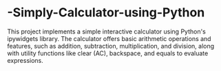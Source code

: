 # -Simply-Calculator-using-Python
This project implements a simple interactive calculator using Python's ipywidgets library. The calculator offers basic arithmetic operations and features, such as addition, subtraction, multiplication, and division, along with utility functions like clear (AC), backspace, and equals to evaluate expressions.
